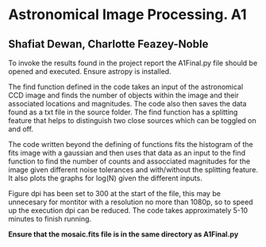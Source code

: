 # Astronomical Image Processing. A1
## Shafiat Dewan, Charlotte Feazey-Noble

To invoke the results found in the project report the A1Final.py file should be 
opened and executed. Ensure astropy is installed.

The find function defined in the code takes an input of the astronomical CCD 
image and finds the number of objects within the image and their associated 
locations and magnitudes. The code also then saves the data found as a txt file 
in the source folder. The find function has a splitting feature that helps to 
distinguish two close sources which can be toggled on and off.

The code written beyond the defining of functions fits the histogram of the 
fits image with a gaussian and then uses that data as an input to the find 
function to find the number of counts and assocciated magnitudes for the image 
given different noise tolerances and with/without the splitting feature. 
It also plots the graphs for log(N) given the different inputs.

Figure dpi has been set to 300 at the start of the file, this may be unnecesary
for montitor with a resolution no more than 1080p, so to speed up the execution
dpi can be reduced. The code takes approximately 5-10 minutes to finish running.

**Ensure that the mosaic.fits file is in the same directory as A1Final.py**